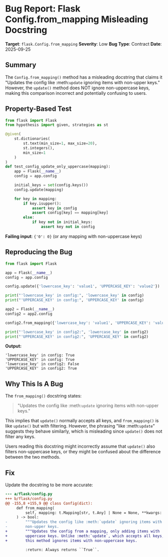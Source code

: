 # Bug Report: Flask Config.from_mapping Misleading Docstring

**Target**: `flask.Config.from_mapping`
**Severity**: Low
**Bug Type**: Contract
**Date**: 2025-09-25

## Summary

The `Config.from_mapping()` method has a misleading docstring that claims it "Updates the config like :meth:`update` ignoring items with non-upper keys." However, the `update()` method does NOT ignore non-uppercase keys, making this comparison incorrect and potentially confusing to users.

## Property-Based Test

```python
from flask import Flask
from hypothesis import given, strategies as st

@given(
    st.dictionaries(
        st.text(min_size=1, max_size=20),
        st.integers(),
        min_size=1
    )
)
def test_config_update_only_uppercase(mapping):
    app = Flask(__name__)
    config = app.config

    initial_keys = set(config.keys())
    config.update(mapping)

    for key in mapping:
        if key.isupper():
            assert key in config
            assert config[key] == mapping[key]
        else:
            if key not in initial_keys:
                assert key not in config
```

**Failing input**: `{'0': 0}` (or any mapping with non-uppercase keys)

## Reproducing the Bug

```python
from flask import Flask

app = Flask(__name__)
config = app.config

config.update({'lowercase_key': 'value1', 'UPPERCASE_KEY': 'value2'})

print("'lowercase_key' in config:", 'lowercase_key' in config)
print("'UPPERCASE_KEY' in config:", 'UPPERCASE_KEY' in config)

app2 = Flask(__name__)
config2 = app2.config

config2.from_mapping({'lowercase_key': 'value1', 'UPPERCASE_KEY': 'value2'})

print("'lowercase_key' in config2:", 'lowercase_key' in config2)
print("'UPPERCASE_KEY' in config2:", 'UPPERCASE_KEY' in config2)
```

**Output:**
```
'lowercase_key' in config: True
'UPPERCASE_KEY' in config: True
'lowercase_key' in config2: False
'UPPERCASE_KEY' in config2: True
```

## Why This Is A Bug

The `from_mapping()` docstring states:
> "Updates the config like :meth:`update` ignoring items with non-upper keys."

This implies that `update()` normally accepts all keys, and `from_mapping()` is like `update()` but with filtering. However, the phrasing "like :meth:`update`" suggests they behave similarly, which is misleading since `update()` does not filter any keys.

Users reading this docstring might incorrectly assume that `update()` also filters non-uppercase keys, or they might be confused about the difference between the two methods.

## Fix

Update the docstring to be more accurate:

```diff
--- a/flask/config.py
+++ b/flask/config.py
@@ -155,8 +155,9 @@ class Config(dict):
     def from_mapping(
         self, mapping: t.Mapping[str, t.Any] | None = None, **kwargs: t.Any
     ) -> bool:
-        """Updates the config like :meth:`update` ignoring items with
-        non-upper keys.
+        """Updates the config from a mapping, only adding items with
+        uppercase keys. Unlike :meth:`update`, which accepts all keys,
+        this method ignores items with non-uppercase keys.

         :return: Always returns ``True``.
```